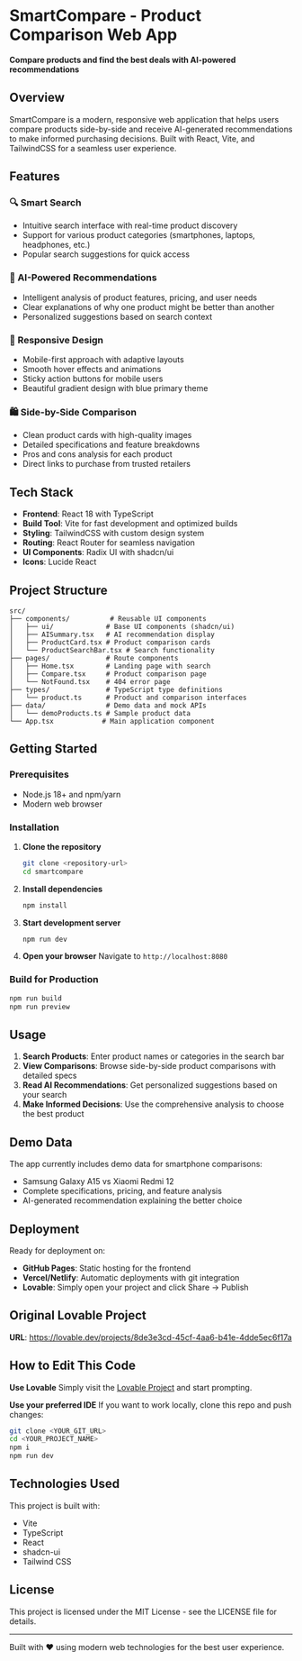 # SmartCompare - Product Comparison Web App

**Compare products and find the best deals with AI-powered recommendations**

## Overview

SmartCompare is a modern, responsive web application that helps users compare products side-by-side and receive AI-generated recommendations to make informed purchasing decisions. Built with React, Vite, and TailwindCSS for a seamless user experience.

## Features

### 🔍 Smart Search
- Intuitive search interface with real-time product discovery
- Support for various product categories (smartphones, laptops, headphones, etc.)
- Popular search suggestions for quick access

### 🤖 AI-Powered Recommendations
- Intelligent analysis of product features, pricing, and user needs
- Clear explanations of why one product might be better than another
- Personalized suggestions based on search context

### 📱 Responsive Design
- Mobile-first approach with adaptive layouts
- Smooth hover effects and animations
- Sticky action buttons for mobile users
- Beautiful gradient design with blue primary theme

### 🛍️ Side-by-Side Comparison
- Clean product cards with high-quality images
- Detailed specifications and feature breakdowns
- Pros and cons analysis for each product
- Direct links to purchase from trusted retailers

## Tech Stack

- **Frontend**: React 18 with TypeScript
- **Build Tool**: Vite for fast development and optimized builds
- **Styling**: TailwindCSS with custom design system
- **Routing**: React Router for seamless navigation
- **UI Components**: Radix UI with shadcn/ui
- **Icons**: Lucide React

## Project Structure

```
src/
├── components/          # Reusable UI components
│   ├── ui/             # Base UI components (shadcn/ui)
│   ├── AISummary.tsx   # AI recommendation display
│   ├── ProductCard.tsx # Product comparison cards
│   └── ProductSearchBar.tsx # Search functionality
├── pages/              # Route components
│   ├── Home.tsx        # Landing page with search
│   ├── Compare.tsx     # Product comparison page
│   └── NotFound.tsx    # 404 error page
├── types/              # TypeScript type definitions
│   └── product.ts      # Product and comparison interfaces
├── data/               # Demo data and mock APIs
│   └── demoProducts.ts # Sample product data
└── App.tsx            # Main application component
```

## Getting Started

### Prerequisites
- Node.js 18+ and npm/yarn
- Modern web browser

### Installation

1. **Clone the repository**
   ```bash
   git clone <repository-url>
   cd smartcompare
   ```

2. **Install dependencies**
   ```bash
   npm install
   ```

3. **Start development server**
   ```bash
   npm run dev
   ```

4. **Open your browser**
   Navigate to `http://localhost:8080`

### Build for Production

```bash
npm run build
npm run preview
```

## Usage

1. **Search Products**: Enter product names or categories in the search bar
2. **View Comparisons**: Browse side-by-side product comparisons with detailed specs
3. **Read AI Recommendations**: Get personalized suggestions based on your search
4. **Make Informed Decisions**: Use the comprehensive analysis to choose the best product

## Demo Data

The app currently includes demo data for smartphone comparisons:
- Samsung Galaxy A15 vs Xiaomi Redmi 12
- Complete specifications, pricing, and feature analysis
- AI-generated recommendation explaining the better choice

## Deployment

Ready for deployment on:
- **GitHub Pages**: Static hosting for the frontend
- **Vercel/Netlify**: Automatic deployments with git integration
- **Lovable**: Simply open your project and click Share -> Publish

## Original Lovable Project

**URL**: https://lovable.dev/projects/8de3e3cd-45cf-4aa6-b41e-4dde5ec6f17a

## How to Edit This Code

**Use Lovable**
Simply visit the [Lovable Project](https://lovable.dev/projects/8de3e3cd-45cf-4aa6-b41e-4dde5ec6f17a) and start prompting.

**Use your preferred IDE**
If you want to work locally, clone this repo and push changes:

```sh
git clone <YOUR_GIT_URL>
cd <YOUR_PROJECT_NAME>
npm i
npm run dev
```

## Technologies Used

This project is built with:
- Vite
- TypeScript
- React
- shadcn-ui
- Tailwind CSS

## License

This project is licensed under the MIT License - see the LICENSE file for details.

---

Built with ❤️ using modern web technologies for the best user experience.
